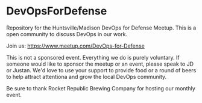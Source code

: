 # DevOpsForDefense
Repository for the Huntsville/Madison DevOps for Defense Meetup.  This is a open community to discuss DevOps in our work.

Join us:  https://www.meetup.com/DevOps-for-Defense

This is not a sponsored event.  Everything we do is purely voluntary.
If someone would like to sponsor the meetup or an event, please speak to JD or Justan.
We'd love to use your support to provide food or a round of beers to help attract attentiona and grow the local DevOps community.

Be sure to thank Rocket Republic Brewing Company for hosting our monthly event.
